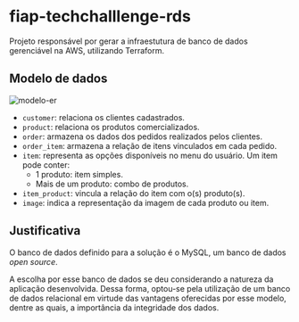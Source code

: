 # fiap-techchalllenge-rds

Projeto responsável por gerar a infraestutura de banco de dados gerenciável na AWS, utilizando Terraform.

## Modelo de dados
![modelo-er](https://github.com/richardaltmayer/fiap-techchalllenge-rds/assets/10313123/fef1d7ac-bbe3-41d0-a426-83ccefde9717)

- `customer`: relaciona os clientes cadastrados.
- `product`: relaciona os produtos comercializados.
- `order`: armazena os dados dos pedidos realizados pelos clientes.
- `order_item`: armazena a relação de itens vinculados em cada pedido.
- `item`: representa as opções disponíveis no menu do usuário. Um item pode conter:
  - 1 produto: item simples.
  - Mais de um produto: combo de produtos.
- `item_product`: vincula a relação do item com o(s) produto(s).
- `image`: indica a representação da imagem de cada produto ou item.

## Justificativa

O banco de dados definido para a solução é o MySQL, um banco de dados _open source_. 

A escolha por esse banco de dados se deu considerando a natureza da aplicação desenvolvida. Dessa forma, optou-se pela utilização de um banco de dados relacional em virtude das vantagens oferecidas por esse modelo, dentre as quais, a importância da integridade dos dados.
